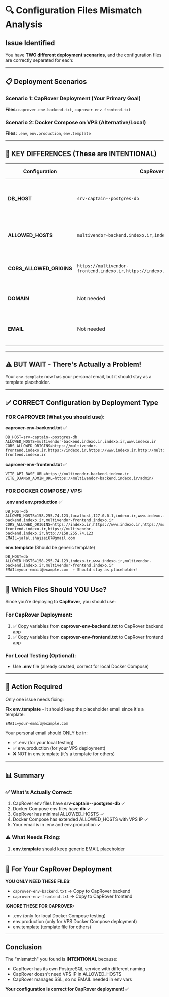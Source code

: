 # 🔍 Configuration Files Mismatch Analysis

## Issue Identified

You have **TWO different deployment scenarios**, and the configuration files are correctly separated for each:

---

## 📋 Deployment Scenarios

### Scenario 1: **CapRover Deployment** (Your Primary Goal)
**Files:** `caprover-env-backend.txt`, `caprover-env-frontend.txt`

### Scenario 2: **Docker Compose on VPS** (Alternative/Local)
**Files:** `.env`, `env.production`, `env.template`

---

## 🔴 KEY DIFFERENCES (These are INTENTIONAL)

| Configuration | CapRover | Docker Compose/VPS | Why Different? |
|---------------|----------|-------------------|----------------|
| **DB_HOST** | `srv-captain--postgres-db` | `db` | CapRover uses its own PostgreSQL service naming |
| **ALLOWED_HOSTS** | `multivendor-backend.indexo.ir,indexo.ir,www.indexo.ir` | Adds: `158.255.74.123,localhost,127.0.0.1` | Docker Compose needs VPS IP and localhost |
| **CORS_ALLOWED_ORIGINS** | `https://multivendor-frontend.indexo.ir,https://indexo.ir,https://www.indexo.ir` | Adds: `http://158.255.74.123` | Docker Compose allows HTTP from VPS IP |
| **DOMAIN** | Not needed | `indexo.ir` | Used for SSL setup in Docker Compose |
| **EMAIL** | Not needed | `jalal.shajiei67@gmail.com` | Used for SSL certificates in Docker Compose |

---

## ⚠️ BUT WAIT - There's Actually a Problem!

Your `env.template` now has your personal email, but it should stay as a template placeholder.

---

## ✅ CORRECT Configuration by Deployment Type

### FOR CAPROVER (What you should use):

**caprover-env-backend.txt** ✅
```
DB_HOST=srv-captain--postgres-db
ALLOWED_HOSTS=multivendor-backend.indexo.ir,indexo.ir,www.indexo.ir
CORS_ALLOWED_ORIGINS=https://multivendor-frontend.indexo.ir,https://indexo.ir,https://www.indexo.ir,http://multivendor-frontend.indexo.ir
```

**caprover-env-frontend.txt** ✅
```
VITE_API_BASE_URL=https://multivendor-backend.indexo.ir
VITE_DJANGO_ADMIN_URL=https://multivendor-backend.indexo.ir/admin/
```

### FOR DOCKER COMPOSE / VPS:

**.env and env.production** ✅
```
DB_HOST=db
ALLOWED_HOSTS=158.255.74.123,localhost,127.0.0.1,indexo.ir,www.indexo.ir,multivendor-backend.indexo.ir,multivendor-frontend.indexo.ir
CORS_ALLOWED_ORIGINS=https://indexo.ir,https://www.indexo.ir,https://multivendor-frontend.indexo.ir,https://multivendor-backend.indexo.ir,http://158.255.74.123
EMAIL=jalal.shajiei67@gmail.com
```

**env.template** (Should be generic template)
```
DB_HOST=db
ALLOWED_HOSTS=158.255.74.123,indexo.ir,www.indexo.ir,multivendor-backend.indexo.ir,multivendor-frontend.indexo.ir
EMAIL=your-email@example.com  ← Should stay as placeholder!
```

---

## 🎯 Which Files Should YOU Use?

Since you're deploying to **CapRover**, you should use:

### **For CapRover Deployment:**
1. ✅ Copy variables from **caprover-env-backend.txt** to CapRover backend app
2. ✅ Copy variables from **caprover-env-frontend.txt** to CapRover frontend app

### **For Local Testing (Optional):**
- Use **.env** file (already created, correct for local Docker Compose)

---

## 🔧 Action Required

Only one issue needs fixing:

**Fix env.template** - It should keep the placeholder email since it's a template:

```
EMAIL=your-email@example.com
```

Your personal email should ONLY be in:
- ✅ .env (for your local testing)
- ✅ env.production (for your VPS deployment)
- ❌ NOT in env.template (it's a template for others)

---

## 📊 Summary

### ✅ What's Actually Correct:
1. CapRover env files have **srv-captain--postgres-db** ✓
2. Docker Compose env files have **db** ✓
3. CapRover has minimal ALLOWED_HOSTS ✓
4. Docker Compose has extended ALLOWED_HOSTS with VPS IP ✓
5. Your email is in .env and env.production ✓

### ⚠️ What Needs Fixing:
1. **env.template** should keep generic EMAIL placeholder

---

## 🚀 For Your CapRover Deployment

**YOU ONLY NEED THESE FILES:**
- `caprover-env-backend.txt` → Copy to CapRover backend
- `caprover-env-frontend.txt` → Copy to CapRover frontend

**IGNORE THESE FOR CAPROVER:**
- .env (only for local Docker Compose testing)
- env.production (only for VPS Docker Compose deployment)
- env.template (template file for others)

---

## Conclusion

The "mismatch" you found is **INTENTIONAL** because:
- CapRover has its own PostgreSQL service with different naming
- CapRover doesn't need VPS IP in ALLOWED_HOSTS
- CapRover manages SSL, so no EMAIL needed in env vars

**Your configuration is correct for CapRover deployment!** ✅

